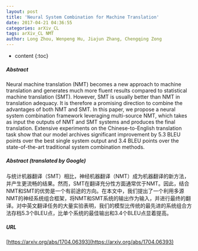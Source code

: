 ```yaml
---
layout: post
title: 'Neural System Combination for Machine Translation'
date: 2017-04-21 04:36:55
categories: arXiv_CL
tags: arXiv_CL NMT
author: Long Zhou, Wenpeng Hu, Jiajun Zhang, Chengqing Zong
---
```


* content
{:toc}

##### Abstract
Neural machine translation (NMT) becomes a new approach to machine translation and generates much more fluent results compared to statistical machine translation (SMT). However, SMT is usually better than NMT in translation adequacy. It is therefore a promising direction to combine the advantages of both NMT and SMT. In this paper, we propose a neural system combination framework leveraging multi-source NMT, which takes as input the outputs of NMT and SMT systems and produces the final translation. Extensive experiments on the Chinese-to-English translation task show that our model archives significant improvement by 5.3 BLEU points over the best single system output and 3.4 BLEU points over the state-of-the-art traditional system combination methods.

##### Abstract (translated by Google)
与统计机器翻译（SMT）相比，神经机器翻译（NMT）成为机器翻译的新方法，并产生更流畅的结果。然而，SMT在翻译充分性方面通常优于NMT。因此，结合NMT和SMT的优势是一个有前途的方向。在本文中，我们提出了一个利用多源NMT的神经系统组合框架，将NMT和SMT系统的输出作为输入，并进行最终的翻译。对中英文翻译任务的大量实验表明，我们的模型比传统的最先进的系统组合方法存档5.3个BLEU点，比单个系统的最佳输出和3.4个BLEU点显着提高。

##### URL
[https://arxiv.org/abs/1704.06393](https://arxiv.org/abs/1704.06393)

